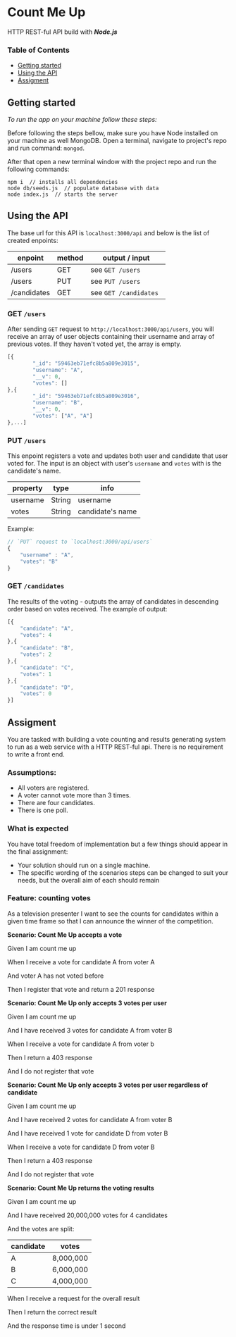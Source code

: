 # Count Me Up
HTTP REST-ful API build with ***Node.js***

### Table of Contents
 - [Getting started](#getting-started)
 - [Using the API](#using-the-api)
 - [Assigment](#assigment)


## Getting started
*To run the app on your machine follow these steps:*

Before following the steps bellow, make sure you have Node installed on your machine as well MongoDB. Open a terminal, navigate to project's repo and run command: `mongod`.

After that open a new terminal window with the project repo and run the following commands:

```
npm i  // installs all dependencies
node db/seeds.js  // populate database with data
node index.js  // starts the server
```

## Using the API
The base url for this API is `localhost:3000/api` and below is the list of created enpoints:

| enpoint          | method | output / input        |
|------------------|--------|-----------------------|
| /users           | GET    | see `GET /users  `    |
| /users           | PUT    | see `PUT /users `     |
| /candidates      | GET    | see `GET /candidates `|


### GET `/users`
After sending `GET` request to `http://localhost:3000/api/users`, you will receive an array of user objects containing their username and array of previous votes. If they haven't voted yet, the array is empty.

``` javascript
[{
		"_id": "59463eb71efc8b5a809e3015",
		"username": "A",
		"__v": 0,
		"votes": []
},{
		"_id": "59463eb71efc8b5a809e3016",
		"username": "B",
		"__v": 0,
		"votes": ["A", "A"]
},...]
```

### PUT `/users`
This enpoint registers a vote and updates both user and candidate that user voted for. The input is an object with user's `username` and `votes` with is the candidate's name.

| property | type   | info             |
|----------|--------|------------------|
| username | String | username 		   |  
| votes    | String | candidate's name |   

Example:

``` javascript
// `PUT` request to `localhost:3000/api/users`
{
	"username" : "A",
	"votes": "B"
}

```
### GET `/candidates`
The results of the voting - outputs the array of candidates in descending order based on votes received. The example of output:

``` javascript
[{
	"candidate": "A",
	"votes": 4
},{
	"candidate": "B",
	"votes": 2
},{
	"candidate": "C",
	"votes": 1
},{
	"candidate": "D",
	"votes": 0
}]
```

## Assigment
You are tasked with building a vote counting and results generating system to run as a web service with a HTTP REST-ful api. There is no requirement to write a front end.

### Assumptions:

- All voters are registered.
- A voter cannot vote more than 3 times.
- There are four candidates.
- There is one poll.

### What is expected
You have total freedom of implementation but a few things should appear in the final assignment:

- Your solution should run on a single machine.
- The specific wording of the scenarios steps can be changed to suit your needs, but the overall aim of each should remain

### Feature: counting votes
As a television presenter I want to see the counts for candidates within a given time frame so that I can announce the winner of the competition.

**Scenario: Count Me Up accepts a vote**

Given I am count me up

When I receive a vote for candidate A from voter A

And voter A has not voted before

Then I register that vote and return a 201 response


**Scenario: Count Me Up only accepts 3 votes per user**

Given I am count me up

And I have received 3 votes for candidate A from voter B

When I receive a vote for candidate A from voter b

Then I return a 403 response

And I do not register that vote

**Scenario: Count Me Up only accepts 3 votes per user regardless of candidate**

Given I am count me up

And I have received 2 votes for candidate A from voter B

And I have received 1 vote for candidate D from voter B

When I receive a vote for candidate D from voter B

Then I return a 403 response

And I do not register that vote

**Scenario: Count Me Up returns the voting results**

Given I am count me up

And I have received 20,000,000 votes for 4 candidates

And the votes are split:

| candidate | votes     |
|-----------|-----------|
| A         | 8,000,000 |
| B         | 6,000,000 |
| C         | 4,000,000 |

When I receive a request for the overall result

Then I return the correct result

And the response time is under 1 second
